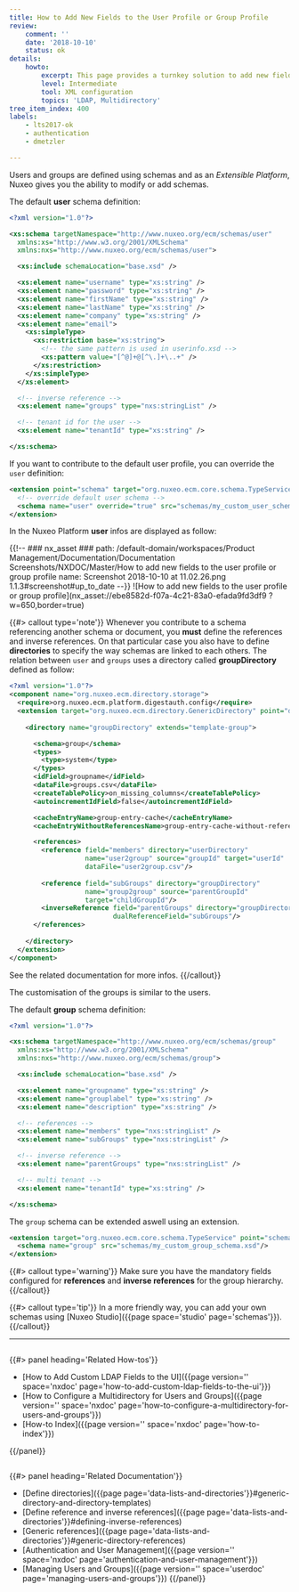 ```yaml
---
title: How to Add New Fields to the User Profile or Group Profile
review:
    comment: ''
    date: '2018-10-10'
    status: ok
details:
    howto:
        excerpt: This page provides a turnkey solution to add new fields to the user profile or group.
        level: Intermediate
        tool: XML configuration
        topics: 'LDAP, Multidirectory'
tree_item_index: 400
labels:
    - lts2017-ok
    - authentication
    - dmetzler

---
```


Users and groups are defined using schemas and as an *Extensible Platform*, Nuxeo gives you the ability to modify or add schemas.

The default **user** schema definition:
```xml
<?xml version="1.0"?>

<xs:schema targetNamespace="http://www.nuxeo.org/ecm/schemas/user"
  xmlns:xs="http://www.w3.org/2001/XMLSchema"
  xmlns:nxs="http://www.nuxeo.org/ecm/schemas/user">

  <xs:include schemaLocation="base.xsd" />

  <xs:element name="username" type="xs:string" />
  <xs:element name="password" type="xs:string" />
  <xs:element name="firstName" type="xs:string" />
  <xs:element name="lastName" type="xs:string" />
  <xs:element name="company" type="xs:string" />
  <xs:element name="email">
    <xs:simpleType>
      <xs:restriction base="xs:string">
        <!-- the same pattern is used in userinfo.xsd -->
        <xs:pattern value="[^@]+@[^\.]+\..+" />
      </xs:restriction>
    </xs:simpleType>
  </xs:element>

  <!-- inverse reference -->
  <xs:element name="groups" type="nxs:stringList" />

  <!-- tenant id for the user -->
  <xs:element name="tenantId" type="xs:string" />

</xs:schema>
```

If you want to contribute to the default user profile, you can override the `user` definition:

```xml
<extension point="schema" target="org.nuxeo.ecm.core.schema.TypeService">
  <!-- override default user schema -->
  <schema name="user" override="true" src="schemas/my_custom_user_schema.xsd"/>
</extension>
```

In the Nuxeo Platform **user** infos are displayed as follow:

{{!--     ### nx_asset ###
    path: /default-domain/workspaces/Product Management/Documentation/Documentation Screenshots/NXDOC/Master/How to add new fields to the user profile or group profile
    name: Screenshot 2018-10-10 at 11.02.26.png
    1.1.3#screenshot#up_to_date
--}}
![How to add new fields to the user profile or group profile](nx_asset://ebe8582d-f07a-4c21-83a0-efada9fd3df9 ?w=650,border=true)

{{#> callout type='note'}}
Whenever you contribute to a schema referencing another schema or document, you **must** define the references and inverse references. On that particular case you also have to define **directories** to specify the way schemas are linked to each others. 
The relation between `user` and `groups` uses a directory called **groupDirectory** defined as follow:

```xml
<?xml version="1.0"?>
<component name="org.nuxeo.ecm.directory.storage">
  <require>org.nuxeo.ecm.platform.digestauth.config</require>
  <extension target="org.nuxeo.ecm.directory.GenericDirectory" point="directories">
  
    <directory name="groupDirectory" extends="template-group">

      <schema>group</schema>
      <types>
        <type>system</type>
      </types>
      <idField>groupname</idField>
      <dataFile>groups.csv</dataFile>
      <createTablePolicy>on_missing_columns</createTablePolicy>
      <autoincrementIdField>false</autoincrementIdField>

      <cacheEntryName>group-entry-cache</cacheEntryName>
      <cacheEntryWithoutReferencesName>group-entry-cache-without-references</cacheEntryWithoutReferencesName>

      <references>
        <reference field="members" directory="userDirectory"
                   name="user2group" source="groupId" target="userId"
                   dataFile="user2group.csv"/>
  
        <reference field="subGroups" directory="groupDirectory"
                   name="group2group" source="parentGroupId"
                   target="childGroupId"/>
        <inverseReference field="parentGroups" directory="groupDirectory"
                          dualReferenceField="subGroups"/>
      </references>
  
    </directory>
  </extension>
</component>
```
See the related documentation for more infos.
{{/callout}}
<!--
{{#> callout type='note'}}
Following to your custom updates, you might want to [update the user profile interface](https://nuxeo.quandora.com/frontend/q/e701dcb9459f48479d8923295ed16ab1/How-to-override-nuxeo-user-profile-and-nuxeo-user-management-elements)
{{/callout}}
-->
The customisation of the groups is similar to the users.

The default **group** schema definition:
```xml
<?xml version="1.0"?>

<xs:schema targetNamespace="http://www.nuxeo.org/ecm/schemas/group"
  xmlns:xs="http://www.w3.org/2001/XMLSchema"
  xmlns:nxs="http://www.nuxeo.org/ecm/schemas/group">

  <xs:include schemaLocation="base.xsd" />

  <xs:element name="groupname" type="xs:string" />
  <xs:element name="grouplabel" type="xs:string" />
  <xs:element name="description" type="xs:string" />

  <!-- references -->
  <xs:element name="members" type="nxs:stringList" />
  <xs:element name="subGroups" type="nxs:stringList" />

  <!-- inverse reference -->
  <xs:element name="parentGroups" type="nxs:stringList" />

  <!-- multi tenant -->
  <xs:element name="tenantId" type="xs:string" />

</xs:schema>
```

The `group` schema can be extended aswell using an extension.

```xml
<extension target="org.nuxeo.ecm.core.schema.TypeService" point="schema">
  <schema name="group" src="schemas/my_custom_group_schema.xsd"/>
</extension>
```

{{#> callout type='warning'}}
Make sure you have the mandatory fields configured for **references** and **inverse references** for the group hierarchy.
{{/callout}}

{{#> callout type='tip'}}
In a more friendly way, you can add your own schemas using [Nuxeo Studio]({{page space='studio' page='schemas'}}).
{{/callout}}

* * *

<div class="row" data-equalizer data-equalize-on="medium">
<div class="column medium-6">

{{#> panel heading='Related How-tos'}}

- [How to Add Custom LDAP Fields to the UI]({{page version='' space='nxdoc' page='how-to-add-custom-ldap-fields-to-the-ui'}})
- [How to Configure a Multidirectory for Users and Groups]({{page version='' space='nxdoc' page='how-to-configure-a-multidirectory-for-users-and-groups'}})
- [How-to Index]({{page version='' space='nxdoc' page='how-to-index'}})

{{/panel}}
</div>

<div class="column medium-6">

{{#> panel heading='Related Documentation'}}
- [Define directories]({{page page='data-lists-and-directories'}}#generic-directory-and-directory-templates)
- [Define reference and inverse references]({{page page='data-lists-and-directories'}}#defining-inverse-references)
- [Generic references]({{page page='data-lists-and-directories'}}#generic-directory-references)
- [Authentication and User Management]({{page version='' space='nxdoc' page='authentication-and-user-management'}})
- [Managing Users and Groups]({{page version='' space='userdoc' page='managing-users-and-groups'}})
{{/panel}}

</div>
</div>
